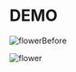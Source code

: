 # DEMO
![flower](http://i.imgur.com/iD9heNGm.jpg"サンプル")Before

![flower](http://i.imgur.com/pyevO3qm.jpg "サンプル")
